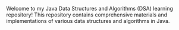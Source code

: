 Welcome to my Java Data Structures and Algorithms (DSA) learning repository! This repository contains comprehensive materials and implementations of various data structures and algorithms in Java. 

